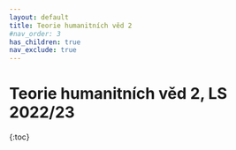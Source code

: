 ```yaml
---
layout: default
title: Teorie humanitních věd 2
#nav_order: 3
has_children: true
nav_exclude: true
---
```

# Teorie humanitních věd 2, LS 2022/23

{:toc}
